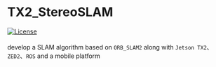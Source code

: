 # TX2_StereoSLAM
[![License](https://img.shields.io/badge/License-Apache%202.0-green.svg)](https://opensource.org/licenses/Apache-2.0)
<br><br>
develop a SLAM algorithm based on `ORB_SLAM2` along with `Jetson TX2`、`ZED2`、`ROS` and a mobile platform
